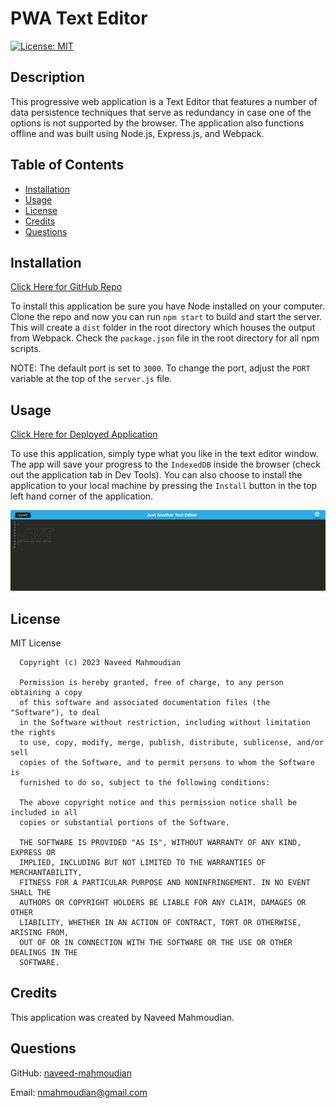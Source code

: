 # PWA Text Editor

[![License: MIT](https://img.shields.io/badge/License-MIT-yellow.svg)](https://opensource.org/licenses/MIT)

## Description

This progressive web application is a Text Editor that features a number of data persistence techniques that serve as redundancy in case one of the options is not supported by the browser. The application also functions offline and was built using Node.js, Express.js, and Webpack.

## Table of Contents

- [Installation](#installation)
- [Usage](#usage)
- [License](#license)
- [Credits](#credits)
- [Questions](#questions)

## Installation

[Click Here for GitHub Repo](https://github.com/naveed-mahmoudian/PWA-text-editor)

To install this application be sure you have Node installed on your computer. Clone the repo and now you can run `npm start` to build and start the server. This will create a `dist` folder in the root directory which houses the output from Webpack. Check the `package.json` file in the root directory for all npm scripts.

NOTE: The default port is set to `3000`. To change the port, adjust the `PORT` variable at the top of the `server.js` file.

## Usage

[Click Here for Deployed Application](https://nav-pwa-text-editor.herokuapp.com/)

To use this application, simply type what you like in the text editor window. The app will save your progress to the `IndexedDB` inside the browser (check out the application tab in Dev Tools). You can also choose to install the application to your local machine by pressing the `Install` button in the top left hand corner of the application.

![PWA Text Editor Screenshot](./client/src/images/nav-pwa-screenshot.png)

## License

MIT License

      Copyright (c) 2023 Naveed Mahmoudian

      Permission is hereby granted, free of charge, to any person obtaining a copy
      of this software and associated documentation files (the "Software"), to deal
      in the Software without restriction, including without limitation the rights
      to use, copy, modify, merge, publish, distribute, sublicense, and/or sell
      copies of the Software, and to permit persons to whom the Software is
      furnished to do so, subject to the following conditions:

      The above copyright notice and this permission notice shall be included in all
      copies or substantial portions of the Software.

      THE SOFTWARE IS PROVIDED "AS IS", WITHOUT WARRANTY OF ANY KIND, EXPRESS OR
      IMPLIED, INCLUDING BUT NOT LIMITED TO THE WARRANTIES OF MERCHANTABILITY,
      FITNESS FOR A PARTICULAR PURPOSE AND NONINFRINGEMENT. IN NO EVENT SHALL THE
      AUTHORS OR COPYRIGHT HOLDERS BE LIABLE FOR ANY CLAIM, DAMAGES OR OTHER
      LIABILITY, WHETHER IN AN ACTION OF CONTRACT, TORT OR OTHERWISE, ARISING FROM,
      OUT OF OR IN CONNECTION WITH THE SOFTWARE OR THE USE OR OTHER DEALINGS IN THE
      SOFTWARE.

## Credits

This application was created by Naveed Mahmoudian.

## Questions

GitHub: [naveed-mahmoudian](https://www.github.com/naveed-mahmoudian/)

Email: nmahmoudian@gmail.com
